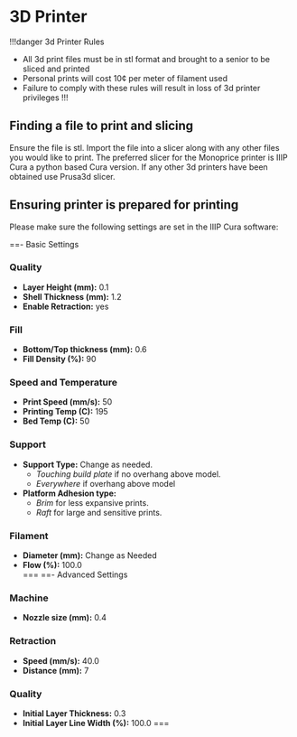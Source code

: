 # 3D Printer

!!!danger 3d Printer Rules
* All 3d print files must be in stl format and brought to a senior to be sliced and printed
* Personal prints will cost 10&#162; per meter of filament used
* Failure to comply with these rules will result in loss of 3d printer privileges
!!!
## Finding a file to print and slicing
Ensure the file is stl. Import the file into a slicer along with any other files you would like to print. The preferred slicer for the Monoprice printer is IIIP Cura a python based Cura version. If any other 3d printers have been obtained use Prusa3d slicer.

## Ensuring printer is prepared for printing
Please make sure the following settings are set in the IIIP Cura software:

==- Basic Settings
### Quality
* **Layer Height (mm):** 0.1
* **Shell Thickness (mm):** 1.2
* **Enable Retraction:** yes
### Fill
* **Bottom/Top thickness (mm):** 0.6
* **Fill Density (%):** 90
### Speed and Temperature
* **Print Speed (mm/s):** 50
* **Printing Temp (C):** 195
* **Bed Temp (C):** 50
### Support
* **Support Type:** Change as needed. 
    * *Touching build plate* if no overhang above model. 
    * *Everywhere* if overhang above model
* **Platform Adhesion type:** 
    * *Brim* for less expansive prints. 
    * *Raft* for large and sensitive prints.
### Filament
* **Diameter (mm):** Change as Needed
* **Flow (%):** 100.0    
===
==- Advanced Settings
### Machine
* **Nozzle size (mm):** 0.4
### Retraction
* **Speed (mm/s):** 40.0
* **Distance (mm):** 7
### Quality
* **Initial Layer Thickness:** 0.3
* **Initial Layer Line Width (%):** 100.0
===
